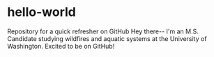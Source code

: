 # hello-world
Repository for a quick refresher on GitHub
Hey there-- I'm an M.S. Candidate studying wildfires and aquatic systems at the University of Washington. 
Excited to be on GitHub!
